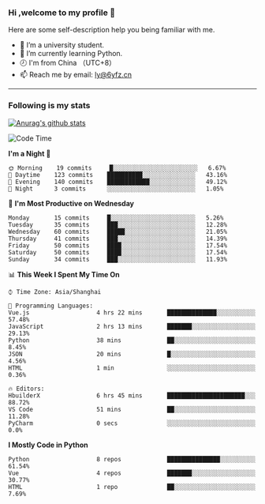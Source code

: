 ### Hi ,welcome to my profile 👋
Here are some self-description help you being familiar with me.
<!--
**liuyunfz/liuyunfz** is a ✨ _special_ ✨ repository because its `README.md` (this file) appears on your GitHub profile.
- 👯 I’m looking to collaborate on ...
- 🤔 I’m looking for help with ...
Here are some ideas to get you started:
-->
- 🏫 I’m a university student.
- 💪 I’m currently learning Python.
- 🕗 I'm from China （UTC+8）
- 📫 Reach me by email: [ly@6yfz.cn](mailto:ly@6yfz.cn)
  
---
### Following is my stats
  
[![Anurag's github stats](https://github-readme-stats.vercel.app/api?username=liuyunfz)](https://github.com/anuraghazra/github-readme-stats)
  
<!--START_SECTION:waka-->
![Code Time](http://img.shields.io/badge/Code%20Time-0%20secs-blue)

**I'm a Night 🦉** 

```text
🌞 Morning    19 commits     █░░░░░░░░░░░░░░░░░░░░░░░░   6.67% 
🌆 Daytime    123 commits    ██████████░░░░░░░░░░░░░░░   43.16% 
🌃 Evening    140 commits    ████████████░░░░░░░░░░░░░   49.12% 
🌙 Night      3 commits      ░░░░░░░░░░░░░░░░░░░░░░░░░   1.05%

```
📅 **I'm Most Productive on Wednesday** 

```text
Monday       15 commits     █░░░░░░░░░░░░░░░░░░░░░░░░   5.26% 
Tuesday      35 commits     ███░░░░░░░░░░░░░░░░░░░░░░   12.28% 
Wednesday    60 commits     █████░░░░░░░░░░░░░░░░░░░░   21.05% 
Thursday     41 commits     ███░░░░░░░░░░░░░░░░░░░░░░   14.39% 
Friday       50 commits     ████░░░░░░░░░░░░░░░░░░░░░   17.54% 
Saturday     50 commits     ████░░░░░░░░░░░░░░░░░░░░░   17.54% 
Sunday       34 commits     ███░░░░░░░░░░░░░░░░░░░░░░   11.93%

```


📊 **This Week I Spent My Time On** 

```text
⌚︎ Time Zone: Asia/Shanghai

💬 Programming Languages: 
Vue.js                   4 hrs 22 mins       ██████████████░░░░░░░░░░░   57.48% 
JavaScript               2 hrs 13 mins       ███████░░░░░░░░░░░░░░░░░░   29.13% 
Python                   38 mins             ██░░░░░░░░░░░░░░░░░░░░░░░   8.45% 
JSON                     20 mins             █░░░░░░░░░░░░░░░░░░░░░░░░   4.56% 
HTML                     1 min               ░░░░░░░░░░░░░░░░░░░░░░░░░   0.36%

🔥 Editors: 
HbuilderX                6 hrs 45 mins       ██████████████████████░░░   88.72% 
VS Code                  51 mins             ██░░░░░░░░░░░░░░░░░░░░░░░   11.28% 
PyCharm                  0 secs              ░░░░░░░░░░░░░░░░░░░░░░░░░   0.0%

```

**I Mostly Code in Python** 

```text
Python                   8 repos             ███████████████░░░░░░░░░░   61.54% 
Vue                      4 repos             ███████░░░░░░░░░░░░░░░░░░   30.77% 
HTML                     1 repo              ██░░░░░░░░░░░░░░░░░░░░░░░   7.69%

```



<!--END_SECTION:waka-->
